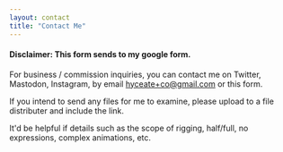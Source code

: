 ```yaml
---
layout: contact
title: "Contact Me"
---
```

#### Disclaimer: This form sends to my google form.

For business / commission inquiries, you can contact me on Twitter, Mastodon, Instagram, by email [hyceate+co@gmail.com](mailto:hyceate+co@gmail.com) or this form.

If you intend to send any files for me to examine, please upload to a file distributer and include the link.

It'd be helpful if details such as the scope of rigging, half/full, no expressions, complex animations, etc.
